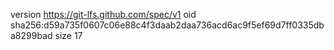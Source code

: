 version https://git-lfs.github.com/spec/v1
oid sha256:d59a735f0607c06e88c4f3daab2daa736acd6ac9f5ef69d7ff0335dba8299bad
size 17

